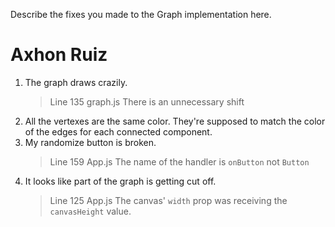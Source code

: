 Describe the fixes you made to the Graph implementation here.

# Axhon Ruiz

1.  The graph draws crazily.
    > Line 135 graph.js
    > There is an unnecessary shift
2.  All the vertexes are the same color. They're supposed to match the color of the edges for each connected component.
3.  My randomize button is broken.
    > Line 159 App.js
    > The name of the handler is `onButton` not `Button`
4.  It looks like part of the graph is getting cut off.
    > Line 125 App.js
    > The canvas' `width` prop was receiving the `canvasHeight` value.
